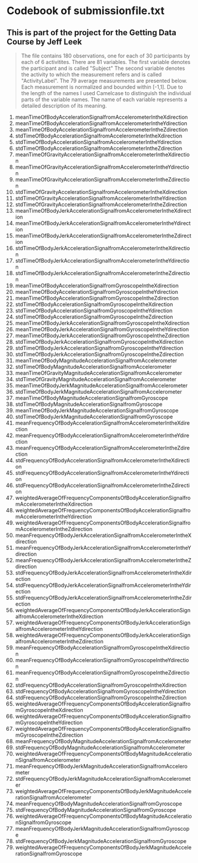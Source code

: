 Codebook of submissionfile.txt
=========


This is part of the project for the Getting Data Course by Jeff Leek
-------

>The file contains 180 observations, one for each of 30 participants 
> by each of 6 activitites. There are 81 variables. The first variable denotes the participant and is called "Subject" The second variable denotes the activity to which the measurement refers and is called "ActivityLabel". The 79 average measurements are presented below. Each measurement is normalized and bounded within [-1,1]. Due to the length of the names I used Camelcase to distinguish the individual parts of the variable names. The name of each variable represents a detailed description of its meaning. 

1. meanTimeOfBodyAccelerationSignalfromAccelerometerIntheXdirection
2. meanTimeOfBodyAccelerationSignalfromAccelerometerIntheYdirection
3. meanTimeOfBodyAccelerationSignalfromAccelerometerIntheZdirection
4. stdTimeOfBodyAccelerationSignalfromAccelerometerIntheXdirection
5. stdTimeOfBodyAccelerationSignalfromAccelerometerIntheYdirection
6. stdTimeOfBodyAccelerationSignalfromAccelerometerIntheZdirection
7. meanTimeOfGravityAccelerationSignalfromAccelerometerIntheXdirection
8. meanTimeOfGravityAccelerationSignalfromAccelerometerIntheYdirection
9. meanTimeOfGravityAccelerationSignalfromAccelerometerIntheZdirection
10. stdTimeOfGravityAccelerationSignalfromAccelerometerIntheXdirection
11. stdTimeOfGravityAccelerationSignalfromAccelerometerIntheYdirection
12. stdTimeOfGravityAccelerationSignalfromAccelerometerIntheZdirection
13. meanTimeOfBodyJerkAccelerationSignalfromAccelerometerIntheXdirection
14. meanTimeOfBodyJerkAccelerationSignalfromAccelerometerIntheYdirection
15. meanTimeOfBodyJerkAccelerationSignalfromAccelerometerIntheZdirection
16. stdTimeOfBodyJerkAccelerationSignalfromAccelerometerIntheXdirection
17. stdTimeOfBodyJerkAccelerationSignalfromAccelerometerIntheYdirection
18. stdTimeOfBodyJerkAccelerationSignalfromAccelerometerIntheZdirection
19. meanTimeOfBodyAccelerationSignalfromGyroscopeIntheXdirection
20. meanTimeOfBodyAccelerationSignalfromGyroscopeIntheYdirection
21. meanTimeOfBodyAccelerationSignalfromGyroscopeIntheZdirection
22. stdTimeOfBodyAccelerationSignalfromGyroscopeIntheXdirection
23. stdTimeOfBodyAccelerationSignalfromGyroscopeIntheYdirection
24. stdTimeOfBodyAccelerationSignalfromGyroscopeIntheZdirection
25. meanTimeOfBodyJerkAccelerationSignalfromGyroscopeIntheXdirection
26. meanTimeOfBodyJerkAccelerationSignalfromGyroscopeIntheYdirection
27. meanTimeOfBodyJerkAccelerationSignalfromGyroscopeIntheZdirection
28. stdTimeOfBodyJerkAccelerationSignalfromGyroscopeIntheXdirection
29. stdTimeOfBodyJerkAccelerationSignalfromGyroscopeIntheYdirection
30. stdTimeOfBodyJerkAccelerationSignalfromGyroscopeIntheZdirection
31. meanTimeOfBodyMagnitudeAccelerationSignalfromAccelerometer
32. stdTimeOfBodyMagnitudeAccelerationSignalfromAccelerometer
33. meanTimeOfGravityMagnitudeAccelerationSignalfromAccelerometer
34. stdTimeOfGravityMagnitudeAccelerationSignalfromAccelerometer
35. meanTimeOfBodyJerkMagnitudeAccelerationSignalfromAccelerometer
36. stdTimeOfBodyJerkMagnitudeAccelerationSignalfromAccelerometer
37. meanTimeOfBodyMagnitudeAccelerationSignalfromGyroscope
38. stdTimeOfBodyMagnitudeAccelerationSignalfromGyroscope
39. meanTimeOfBodyJerkMagnitudeAccelerationSignalfromGyroscope
40. stdTimeOfBodyJerkMagnitudeAccelerationSignalfromGyroscope
41. meanFrequencyOfBodyAccelerationSignalfromAccelerometerIntheXdirection
42. meanFrequencyOfBodyAccelerationSignalfromAccelerometerIntheYdirection
43. meanFrequencyOfBodyAccelerationSignalfromAccelerometerIntheZdirection
44. stdFrequencyOfBodyAccelerationSignalfromAccelerometerIntheXdirection
45. stdFrequencyOfBodyAccelerationSignalfromAccelerometerIntheYdirection
46. stdFrequencyOfBodyAccelerationSignalfromAccelerometerIntheZdirection
47. weightedAverageOfFrequencyComponentsOfBodyAccelerationSignalfromAccelerometerIntheXdirection
48. weightedAverageOfFrequencyComponentsOfBodyAccelerationSignalfromAccelerometerIntheYdirection
49. weightedAverageOfFrequencyComponentsOfBodyAccelerationSignalfromAccelerometerIntheZdirection
50. meanFrequencyOfBodyJerkAccelerationSignalfromAccelerometerIntheXdirection
51. meanFrequencyOfBodyJerkAccelerationSignalfromAccelerometerIntheYdirection
52. meanFrequencyOfBodyJerkAccelerationSignalfromAccelerometerIntheZdirection
53. stdFrequencyOfBodyJerkAccelerationSignalfromAccelerometerIntheXdirection
54. stdFrequencyOfBodyJerkAccelerationSignalfromAccelerometerIntheYdirection
55. stdFrequencyOfBodyJerkAccelerationSignalfromAccelerometerIntheZdirection
56. weightedAverageOfFrequencyComponentsOfBodyJerkAccelerationSignalfromAccelerometerIntheXdirection
57. weightedAverageOfFrequencyComponentsOfBodyJerkAccelerationSignalfromAccelerometerIntheYdirection
58. weightedAverageOfFrequencyComponentsOfBodyJerkAccelerationSignalfromAccelerometerIntheZdirection
59. meanFrequencyOfBodyAccelerationSignalfromGyroscopeIntheXdirection
60. meanFrequencyOfBodyAccelerationSignalfromGyroscopeIntheYdirection
61. meanFrequencyOfBodyAccelerationSignalfromGyroscopeIntheZdirection
62. stdFrequencyOfBodyAccelerationSignalfromGyroscopeIntheXdirection
63. stdFrequencyOfBodyAccelerationSignalfromGyroscopeIntheYdirection
64. stdFrequencyOfBodyAccelerationSignalfromGyroscopeIntheZdirection
65. weightedAverageOfFrequencyComponentsOfBodyAccelerationSignalfromGyroscopeIntheXdirection
66. weightedAverageOfFrequencyComponentsOfBodyAccelerationSignalfromGyroscopeIntheYdirection
67. weightedAverageOfFrequencyComponentsOfBodyAccelerationSignalfromGyroscopeIntheZdirection
68. meanFrequencyOfBodyMagnitudeAccelerationSignalfromAccelerometer
69. stdFrequencyOfBodyMagnitudeAccelerationSignalfromAccelerometer
70. weightedAverageOfFrequencyComponentsOfBodyMagnitudeAccelerationSignalfromAccelerometer
71. meanFrequencyOfBodyJerkMagnitudeAccelerationSignalfromAccelerometer
72. stdFrequencyOfBodyJerkMagnitudeAccelerationSignalfromAccelerometer
73. weightedAverageOfFrequencyComponentsOfBodyJerkMagnitudeAccelerationSignalfromAccelerometer
74. meanFrequencyOfBodyMagnitudeAccelerationSignalfromGyroscope
75. stdFrequencyOfBodyMagnitudeAccelerationSignalfromGyroscope
76. weightedAverageOfFrequencyComponentsOfBodyMagnitudeAccelerationSignalfromGyroscope
77. meanFrequencyOfBodyJerkMagnitudeAccelerationSignalfromGyroscope
78. stdFrequencyOfBodyJerkMagnitudeAccelerationSignalfromGyroscope
79. weightedAverageOfFrequencyComponentsOfBodyJerkMagnitudeAccelerationSignalfromGyroscope

